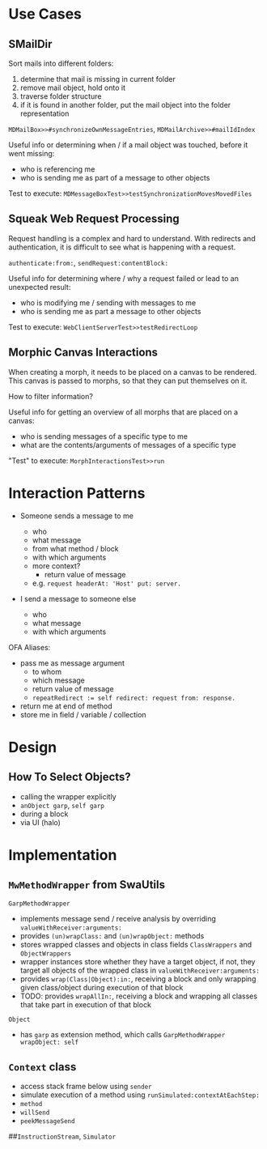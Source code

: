 # Use Cases

## SMailDir

Sort mails into different folders:

1) determine that mail is missing in current folder
2) remove mail object, hold onto it
3) traverse folder structure
4) if it is found in another folder, put the mail object into the folder representation

`MDMailBox>>#synchronizeOwnMessageEntries`, `MDMailArchive>>#mailIdIndex`

Useful info or determining when / if a mail object was touched, before it went missing:

- who is referencing me
- who is sending me as part of a message to other objects

Test to execute:
`MDMessageBoxTest>>testSynchronizationMovesMovedFiles`

## Squeak Web Request Processing

Request handling is a complex and hard to understand. With redirects and authentication, it is difficult to see what is happening with a request.

`authenticate:from:`, `sendRequest:contentBlock:`

Useful info for determining where / why a request failed or lead to an unexpected result:

- who is modifying me / sending with messages to me
- who is sending me as part a message to other objects

Test to execute:
`WebClientServerTest>>testRedirectLoop`

## Morphic Canvas Interactions

When creating a morph, it needs to be placed on a canvas to be rendered. This canvas is passed to morphs, so that they can put themselves on it.

How to filter information?

Useful info for getting an overview of all morphs that are placed on a canvas:

- who is sending messages of a specific type to me
- what are the contents/arguments of messages of a specific type

"Test" to execute:
`MorphInteractionsTest>>run`

# Interaction Patterns

- Someone sends a message to me
    - who
    - what message
    - from what method / block
    - with which arguments
    - more context?
        - return value of message
    - e.g. `request headerAt: 'Host' put: server.`

- I send a message to someone else
    - who
    - what message
    - with which arguments

OFA Aliases:
- pass me as message argument
    - to whom
    - which message
    - return value of message
    - `repeatRedirect := self redirect: request from: response.`
- return me at end of method
- store me in field / variable / collection


# Design

## How To Select Objects?

- calling the wrapper explicitly
- `anObject garp`, `self garp`
- during a block
- via UI (halo)

# Implementation

## `MwMethodWrapper` from SwaUtils

`GarpMethodWrapper`
- implements message send / receive analysis by overriding `valueWithReceiver:arguments:`
- provides `(un)wrapClass:` and `(un)wrapObject:` methods
- stores wrapped classes and objects in class fields `ClassWrappers` and `ObjectWrappers`
- wrapper instances store whether they have a target object, if not, they target all objects of the wrapped class in `valueWithReceiver:arguments:`
- provides `wrap(Class|Object):in:`, receiving a block and only wrapping given class/object during execution of that block
- TODO: provides `wrapAllIn:`, receiving a block and wrapping all classes that take part in execution of that block

`Object`
- has `garp` as extension method, which calls `GarpMethodWrapper wrapObject: self`

## `Context` class

- access stack frame below using `sender`
- simulate execution of a method using `runSimulated:contextAtEachStep:`
- `method`
- `willSend`
- `peekMessageSend`


##`InstructionStream`, `Simulator`